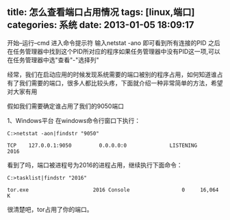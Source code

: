 title: 怎么查看端口占用情况
tags: [linux,端口]
categories: 系统
date: 2013-01-05 18:09:17
---
开始–运行–cmd 进入命令提示符 输入netstat -ano 即可看到所有连接的PID 之后在任务管理器中找到这个PID所对应的程序如果任务管理器中没有PID这一项,可以在任务管理器中选"查看"-"选择列"

经常，我们在启动应用的时候发现系统需要的端口被别的程序占用，如何知道谁占有了我们需要的端口，很多人都比较头疼，下面就介绍一种非常简单的方法，希望对大家有用

假如我们需要确定谁占用了我们的9050端口

1、Windows平台 
在windows命令行窗口下执行：
```
C:>netstat -aon|findstr "9050"

TCP    127.0.0.1:9050         0.0.0.0:0              LISTENING       2016
```
看到了吗，端口被进程号为2016的进程占用，继续执行下面命令：
```
C:>tasklist|findstr "2016"

tor.exe                     2016 Console                 0     16,064 K
```
很清楚吧，tor占用了你的端口。
